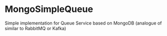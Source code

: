 # MongoSimpleQueue
Simple implementation for Queue Service based on MongoDB (analogue of similar to RabbitMQ or Kafka)
